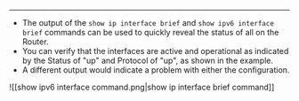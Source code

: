 
---
- The output of the `show ip interface brief` and `show ipv6 interface brief` commands can be used to quickly reveal the status of all on the Router.
- You can verify that the interfaces are active and operational as indicated by the Status of "up" and Protocol of "up", as shown in the example.
- A different output would indicate a problem with either the configuration.

![[show ipv6 interface command.png|show ip interface brief command]]
